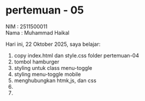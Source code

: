 # pertemuan - 05

NIM : 2511500011<br>
Nama : Muhammad Haikal<br>

Hari ini, 22  Oktober 2025, saya belajar:

<ol>
<li>copy index.html dan style.css folder pertemuan-04</li>
<li>tombol hamburger</li>
<li>styling untuk class menu-toggle</li>
<li>styling menu-toggle mobile</li>
<li>menghubungkan htmk,js, dan css</li>
<li></li>
<li></li>
</ol>